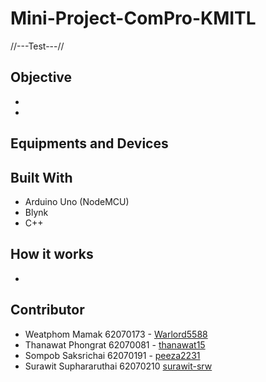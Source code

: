 # Mini-Project-ComPro-KMITL
//---Test---//
## Objective
*
*

## Equipments and Devices

## Built With
* Arduino Uno (NodeMCU)
* Blynk
* C++

## How it works
*

## Contributor
* Weatphom Mamak  62070173 - [Warlord5588](https://github.com/Warlord5588)
* Thanawat Phongrat  62070081 - [thanawat15](https://github.com/thanawat15)
* Sompob Saksrichai  62070191 - [peeza2231](https://github.com/peeza2231)
* Surawit Suphararuthai 62070210 [surawit-srw](https://github.com/surawit-srw)

